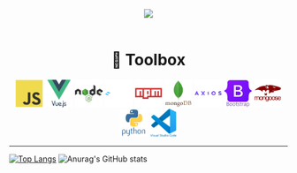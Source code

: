 <div id="header" align="center"><img src="https://media1.giphy.com/media/v1.Y2lkPTc5MGI3NjExbW9wamJqenhoYXNpb2U0cTF2b3JwdnlhdG1yMmNuZXg3amd1cWIxMSZlcD12MV9pbnRlcm5hbF9naWZfYnlfaWQmY3Q9Zw/RbDKaczqWovIugyJmW/giphy.webp" width="275"></img></div><br>

<h1 align="center">🧰 Toolbox</h1>
<div align="center">
<img src="https://github.com/devicons/devicon/blob/master/icons/javascript/javascript-original.svg" width="50"></img>
<img src="https://github.com/devicons/devicon/blob/master/icons/vuejs/vuejs-original-wordmark.svg" width="50"></img>
<img src="https://github.com/devicons/devicon/blob/master/icons/nodejs/nodejs-original-wordmark.svg" width="50"></img>
<img src="https://github.com/devicons/devicon/blob/master/icons/tailwindcss/tailwindcss-original-wordmark.svg" width="50"></img>
<img src="https://github.com/devicons/devicon/blob/master/icons/npm/npm-original-wordmark.svg" width="50"></img>
<img src="https://github.com/devicons/devicon/blob/master/icons/mongodb/mongodb-original-wordmark.svg" width="50"></img>
<img src="https://github.com/devicons/devicon/blob/master/icons/axios/axios-plain-wordmark.svg" width="50"></img>
<img src="https://github.com/devicons/devicon/blob/master/icons/bootstrap/bootstrap-original-wordmark.svg" width="50"></img>
<img src="https://github.com/devicons/devicon/blob/master/icons/mongoose/mongoose-original-wordmark.svg" width="50"></img>
<img src="https://github.com/devicons/devicon/blob/master/icons/python/python-original-wordmark.svg" width="50"></img>
<img src="https://github.com/devicons/devicon/blob/master/icons/vscode/vscode-original-wordmark.svg" width="50"></img>
</div>

---



[![Top Langs](https://github-readme-stats.vercel.app/api/top-langs/?username=gwhiite&theme=vision-friendly-dark)](https://github.com/anuraghazra/github-readme-stats)
![Anurag's GitHub stats](https://github-readme-stats.vercel.app/api?username=gwhiite&show_icons=true&theme=vision-friendly-dark)

